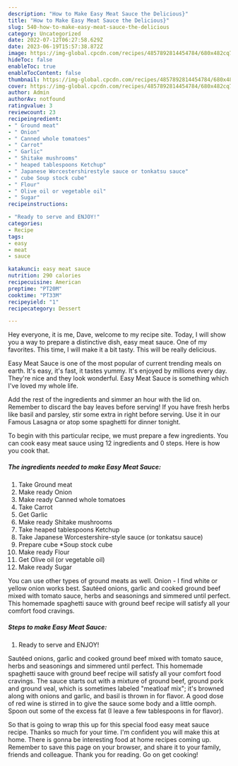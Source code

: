```yaml
---
description: "How to Make Easy Meat Sauce the Delicious}"
title: "How to Make Easy Meat Sauce the Delicious}"
slug: 540-how-to-make-easy-meat-sauce-the-delicious
category: Uncategorized
date: 2022-07-12T06:27:58.629Z
date: 2023-06-19T15:57:38.872Z
image: https://img-global.cpcdn.com/recipes/4857892814454784/680x482cq70/easy-meat-sauce-recipe-main-photo.jpg
hideToc: false
enableToc: true
enableTocContent: false
thumbnail: https://img-global.cpcdn.com/recipes/4857892814454784/680x482cq70/easy-meat-sauce-recipe-main-photo.jpg
cover: https://img-global.cpcdn.com/recipes/4857892814454784/680x482cq70/easy-meat-sauce-recipe-main-photo.jpg
author: Admin
authorAv: notfound
ratingvalue: 3
reviewcount: 23
recipeingredient:
- " Ground meat"
- " Onion"
- " Canned whole tomatoes"
- " Carrot"
- " Garlic"
- " Shitake mushrooms"
- " heaped tablespoons Ketchup"
- " Japanese Worcestershirestyle sauce or tonkatsu sauce"
- " cube Soup stock cube"
- " Flour"
- " Olive oil or vegetable oil"
- " Sugar"
recipeinstructions:

- "Ready to serve and ENJOY!"
categories:
- Recipe
tags:
- easy
- meat
- sauce

katakunci: easy meat sauce 
nutrition: 290 calories
recipecuisine: American
preptime: "PT20M"
cooktime: "PT33M"
recipeyield: "1"
recipecategory: Dessert

---
```



Hey everyone, it is me, Dave, welcome to my recipe site. Today, I will show you a way to prepare a distinctive dish, easy meat sauce. One of my favorites. This time, I will make it a bit tasty. This will be really delicious.

Easy Meat Sauce is one of the most popular of current trending meals on earth. It's easy, it's fast, it tastes yummy. It's enjoyed by millions every day. They're nice and they look wonderful. Easy Meat Sauce is something which I've loved my whole life.

Add the rest of the ingredients and simmer an hour with the lid on. Remember to discard the bay leaves before serving! If you have fresh herbs like basil and parsley, stir some extra in right before serving. Use it in our Famous Lasagna or atop some spaghetti for dinner tonight.


To begin with this particular recipe, we must prepare a few ingredients. You can cook easy meat sauce using 12 ingredients and 0 steps. Here is how you cook that.

<!--inarticleads1-->

##### The ingredients needed to make Easy Meat Sauce:

1. Take  Ground meat
1. Make ready  Onion
1. Make ready  Canned whole tomatoes
1. Take  Carrot
1. Get  Garlic
1. Make ready  Shitake mushrooms
1. Take  heaped tablespoons Ketchup
1. Take  Japanese Worcestershire-style sauce (or tonkatsu sauce)
1. Prepare  cube *Soup stock cube
1. Make ready  Flour
1. Get  Olive oil (or vegetable oil)
1. Make ready  Sugar


You can use other types of ground meats as well. Onion - I find white or yellow onion works best. Sautéed onions, garlic and cooked ground beef mixed with tomato sauce, herbs and seasonings and simmered until perfect. This homemade spaghetti sauce with ground beef recipe will satisfy all your comfort food cravings. 

<!--inarticleads2-->

##### Steps to make Easy Meat Sauce:


1. Ready to serve and ENJOY!

Sautéed onions, garlic and cooked ground beef mixed with tomato sauce, herbs and seasonings and simmered until perfect. This homemade spaghetti sauce with ground beef recipe will satisfy all your comfort food cravings. The sauce starts out with a mixture of ground beef, ground pork and ground veal, which is sometimes labeled &#34;meatloaf mix&#34;; it&#39;s browned along with onions and garlic, and basil is thrown in for flavor. A good dose of red wine is stirred in to give the sauce some body and a little oomph. Spoon out some of the excess fat (I leave a few tablespoons in for flavor). 

So that is going to wrap this up for this special food easy meat sauce recipe. Thanks so much for your time. I'm confident you will make this at home. There is gonna be interesting food at home recipes coming up. Remember to save this page on your browser, and share it to your family, friends and colleague. Thank you for reading. Go on get cooking!
